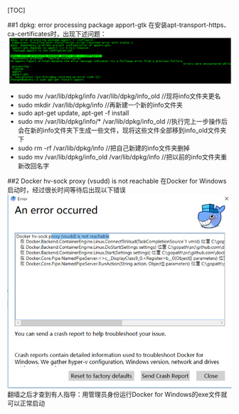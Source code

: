 [TOC]

##1 dpkg: error processing package apport-gtk 
在安装apt-transport-https、ca-certificates时，出现下述问题：  
![](images/e001.png)  
- sudo mv /var/lib/dpkg/info /var/lib/dpkg/info_old //现将info文件夹更名
- sudo mkdir /var/lib/dpkg/info //再新建一个新的info文件夹
- sudo apt-get update, apt-get -f install 
- sudo mv /var/lib/dpkg/info/* /var/lib/dpkg/info_old //执行完上一步操作后会在新的info文件夹下生成一些文件，现将这些文件全部移到info_old文件夹下  
- sudo rm -rf /var/lib/dpkg/info //把自己新建的info文件夹删掉
- sudo mv /var/lib/dpkg/info_old /var/lib/dpkg/info //把以前的info文件夹重新改回名字

##2 Docker hv-sock proxy (vsudd) is not reachable
在Docker for Windows启动时，经过很长时间等待后出现以下错误  
![](images/DockerForWindowsError001.png)  
翻墙之后才查到有人指导：用管理员身份运行Docker for Windows的exe文件就可以正常启动  

